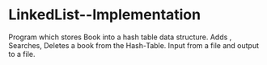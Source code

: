 # LinkedList--Implementation
Program which stores Book into a hash table data structure. Adds , Searches, Deletes a book from the Hash-Table. Input from a file and output to a file.
